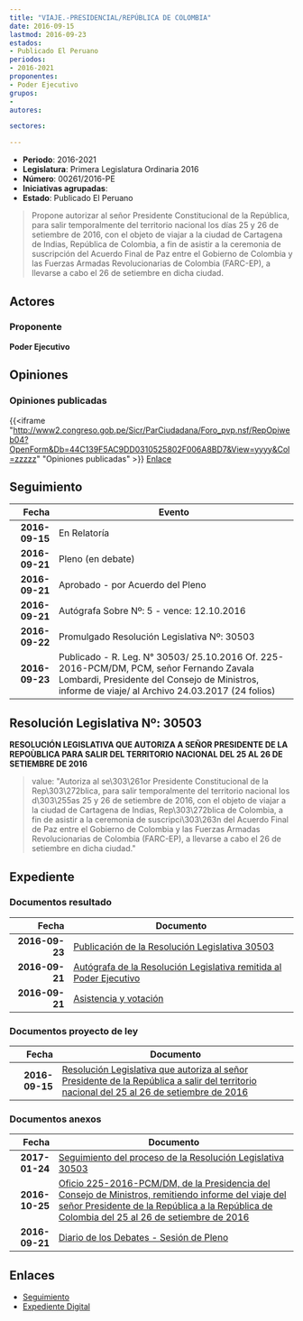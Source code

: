 ```yaml
---
title: "VIAJE.-PRESIDENCIAL/REPÚBLICA DE COLOMBIA"
date: 2016-09-15
lastmod: 2016-09-23
estados:
- Publicado El Peruano
periodos:
- 2016-2021
proponentes:
- Poder Ejecutivo
grupos:
- 
autores:

sectores:

---
```

- **Periodo**: 2016-2021
- **Legislatura**: Primera Legislatura Ordinaria 2016
- **Número**: 00261/2016-PE
- **Iniciativas agrupadas**: 
- **Estado**: Publicado El Peruano

> Propone autorizar al señor Presidente Constitucional de la República, para salir temporalmente del territorio nacional los días 25 y 26 de setiembre de 2016, con el objeto de viajar a la ciudad de Cartagena de Indias, República de Colombia, a fin de asistir a la ceremonia de suscripción del Acuerdo Final de Paz entre el Gobierno de Colombia y las Fuerzas Armadas Revolucionarias de Colombia (FARC-EP), a llevarse a cabo el 26 de setiembre en dicha ciudad.


## Actores

### Proponente

**Poder Ejecutivo**

## Opiniones

### Opiniones publicadas

{{<iframe "http://www2.congreso.gob.pe/Sicr/ParCiudadana/Foro_pvp.nsf/RepOpiweb04?OpenForm&Db=44C139F5AC9DD0310525802F006A8BD7&View=yyyy&Col=zzzzz" "Opiniones publicadas" >}}
[Enlace](http://www2.congreso.gob.pe/Sicr/ParCiudadana/Foro_pvp.nsf/RepOpiweb04?OpenForm&Db=44C139F5AC9DD0310525802F006A8BD7&View=yyyy&Col=zzzzz)


## Seguimiento

| Fecha | Evento |
|------:|--------|
| **2016-09-15** | En Relatoría |
| **2016-09-21** | Pleno (en debate) |
| **2016-09-21** | Aprobado - por Acuerdo del Pleno |
| **2016-09-21** | Autógrafa Sobre Nº: 5 - vence: 12.10.2016 |
| **2016-09-22** | Promulgado Resolución Legislativa Nº: 30503 |
| **2016-09-23** | Publicado - R. Leg. N° 30503/ 25.10.2016 Of. 225-2016-PCM/DM, PCM, señor Fernando Zavala Lombardi, Presidente del Consejo de Ministros, informe de viaje/ al Archivo 24.03.2017 (24 folios) |

## Resolución Legislativa Nº: 30503

**RESOLUCIÓN LEGISLATIVA QUE AUTORIZA A SEÑOR PRESIDENTE DE LA REPOÙBLICA PARA SALIR DEL TERRITORIO NACIONAL DEL 25 AL 26 DE SETIEMBRE DE 2016**

> value: "Autoriza al se\303\261or Presidente Constitucional de la Rep\303\272blica, para salir temporalmente del territorio nacional los d\303\255as 25 y 26 de setiembre de 2016, con el objeto de viajar a la ciudad de Cartagena de Indias, Rep\303\272blica de Colombia, a fin de asistir a la ceremonia de suscripci\303\263n del Acuerdo Final de Paz entre el Gobierno de Colombia y las Fuerzas Armadas Revolucionarias de Colombia (FARC-EP), a llevarse a cabo el 26 de setiembre en dicha ciudad."


## Expediente

### Documentos resultado

| Fecha | Documento |
|------:|-----------|
| **2016-09-23** | [Publicación de la Resolución Legislativa 30503](http://www.leyes.congreso.gob.pe/Documentos/2016_2021/ADLP/Normas_Legales/30503-RLG.pdf) |
| **2016-09-21** | [Autógrafa de la Resolución Legislativa remitida al Poder Ejecutivo](http://www.leyes.congreso.gob.pe/Documentos/2016_2021/ADLP/Texto_Aprobado/AU0026120160921.pdf) |
| **2016-09-21** | [Asistencia y votación](http://www.leyes.congreso.gob.pe/Documentos/2016_2021/Asistencia_y_Votacion/Proyectos_de_Ley/AV0026120160921.pdf) |

### Documentos proyecto de ley

| Fecha | Documento |
|------:|-----------|
| **2016-09-15** | [Resolución Legislativa que autoriza al señor Presidente de la República a salir del territorio nacional del 25 al 26 de setiembre de 2016](http://www.leyes.congreso.gob.pe/Documentos/2016_2021/Proyectos_de_Ley_y_de_Resoluciones_Legislativas/PL0026120160915.pdf) |

### Documentos anexos

| Fecha | Documento |
|------:|-----------|
| **2017-01-24** | [Seguimiento del proceso de la Resolución Legislativa 30503](http://www2.congreso.gob.pe/Sicr/TraDocEstProc/Contdoc03_2011.nsf/ba75101a33765c2c05257e5400552213/dd5963a5945361eb052580c90067fb8c/$FILE/00261PL20170124.pdf) |
| **2016-10-25** | [Oficio 225-2016-PCM/DM, de la Presidencia del Consejo de Ministros, remitiendo informe del viaje del señor Presidente de la República a la República de Colombia del 25 al 26 de setiembre de 2016](http://www.leyes.congreso.gob.pe/Documentos/2016_2021/Oficios/Poder_Ejecutivo/OFICIO-225-2016-PCM-DM.pdf) |
| **2016-09-21** | [Diario de los Debates - Sesión de Pleno](http://www.leyes.congreso.gob.pe/Documentos/2016_2021/ADLP/Diario_Debates/30503_DD.pdf) |

## Enlaces

- [Seguimiento](http://www2.congreso.gob.pe/Sicr/TraDocEstProc/CLProLey2016.nsf/f7fff46988ca05b1052578e100829cc7/fb9294f990c44ee00525802f006ac343?OpenDocument)
- [Expediente Digital](http://www2.congreso.gob.pe/Sicr/TraDocEstProc/Expvirt_2011.nsf/visbusqptramdoc1621/00261?opendocument)

